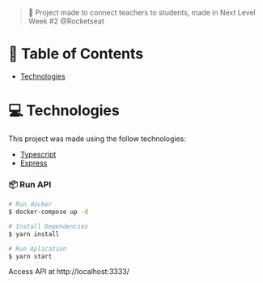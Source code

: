 > :rocket: Project made to connect teachers to students, made in Next Level Week #2 @Rocketseat

# :pushpin: Table of Contents

- [Technologies](#computer-technologies)

# :computer: Technologies

This project was made using the follow technologies:

<ul>
  <li><a href="https://www.typescriptlang.org/">Typescript</a></li>
  <li><a href="https://expressjs.com/en/api.html#express">Express</a></li>
</ul>

### 📦 Run API

```bash
# Run docker
$ docker-compose up -d

# Install Dependencies
$ yarn install

# Run Aplication
$ yarn start

```

Access API at http://localhost:3333/

